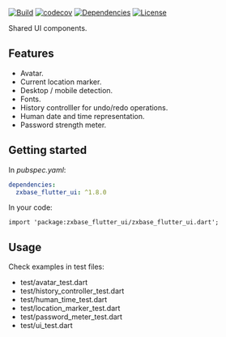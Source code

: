 [![Build](https://github.com/zxbase/zxbase_flutter_ui/actions/workflows/build.yml/badge.svg)](https://github.com/zxbase/zxbase_flutter_ui/actions/workflows/build.yml)
[![codecov](https://codecov.io/gh/zxbase/zxbase_flutter_ui/branch/main/graph/badge.svg?token=5GEZHD3E6W)](https://codecov.io/gh/zxbase/zxbase_flutter_ui)
[![Dependencies](https://github.com/zxbase/zxbase_flutter_ui/actions/workflows/dependencies.yml/badge.svg)](https://github.com/zxbase/zxbase_flutter_ui/actions/workflows/dependencies.yml)
[![License](https://img.shields.io/badge/License-Apache_2.0-blue.svg)](https://opensource.org/licenses/Apache-2.0)

Shared UI components.

## Features

- Avatar.
- Current location marker.
- Desktop / mobile detection.
- Fonts.
- History controlller for undo/redo operations.
- Human date and time representation.
- Password strength meter.

## Getting started

In _pubspec.yaml_:
```yaml
dependencies:
  zxbase_flutter_ui: ^1.8.0
```

In your code:
```
import 'package:zxbase_flutter_ui/zxbase_flutter_ui.dart';
```

## Usage

Check examples in test files:
  - test/avatar_test.dart
  - test/history_controller_test.dart
  - test/human_time_test.dart
  - test/location_marker_test.dart
  - test/password_meter_test.dart
  - test/ui_test.dart
